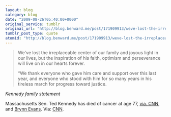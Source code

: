 ```yaml
---
layout: blog
category: blog
date: "2009-08-26T05:40:00+0000"
original_service: tumblr
original_url: "http://blog.benward.me/post/171909913/weve-lost-the-irreplaceable-center-of-our-family"
tumblr_post_type: quote
atomid: "http://blog.benward.me/post/171909913/weve-lost-the-irreplaceable-center-of-our-family"
---
```

> We've lost the irreplaceable center of our family and joyous light in our lives, but the inspiration of his faith, optimism and perseverance will live on in our hearts forever.
> 
> “We thank everyone who gave him care and support over this last year, and everyone who stood with him for so many years in his tireless march for progress toward justice.

<cite>Kennedy family statement</cite>

Massachusetts Sen. Ted Kennedy has died of cancer at age 77, <a href="http://www.cnn.com/2009/POLITICS/08/26/obit.ted.kennedy/index.html">via. CNN</a>, and [Brynn Evans](https://twitter.com/brynn/status/3551066646).
Via: [CNN](http://www.cnn.com/2009/POLITICS/08/26/obit.ted.kennedy/index.html).